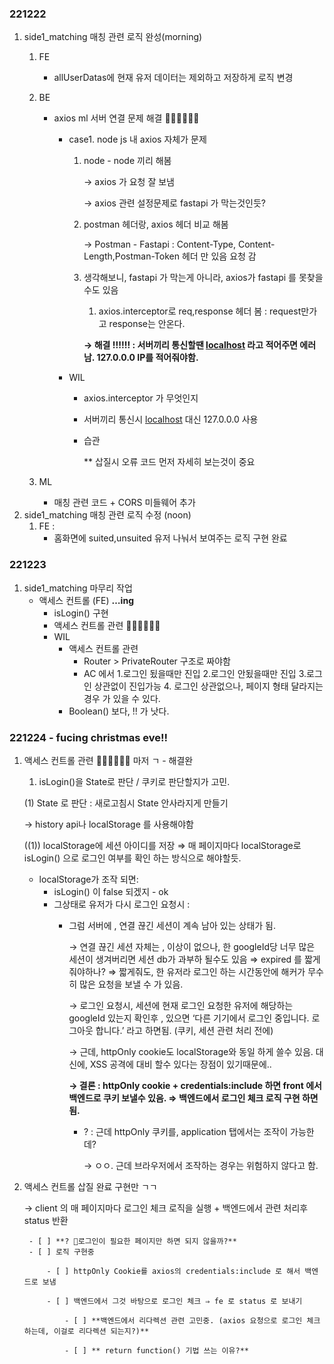 ### 221222
1. side1_matching 매칭 관련 로직 완성(morning)
    1) FE
        - allUserDatas에 현재 유저 데이터는 제외하고 저장하게 로직 변경
    2) BE
        - axios ml 서버 연결 문제 해결   🥄🥄🥄🥄🥄🥄
            - case1. node js 내 axios 자체가 문제
                1. node - node 끼리 해봄

                    → axios 가 요청 잘 보냄
                    
                    → axios 관련 설정문제로 fastapi 가 막는것인듯? 
                    
                2. postman 헤더랑, axios 헤더 비교 해봄
                    
                    → Postman - Fastapi : Content-Type, Content-Length,Postman-Token 헤더 만 있음 요청 감
                    
                3. 생각해보니, fastapi 가 막는게 아니라, axios가 fastapi 를 못찾을수도 있음
                    
                    1) axios.interceptor로 req,response 헤더 봄 : request만가고 response는 안온다.
                    
                    **→ 해결 !!!!!! : 서버끼리 통신할땐 [localhost](http://localhost) 라고 적어주면 에러남. 127.0.0.0 IP를 적어줘야함.**
                    
            - WIL
                - axios.interceptor 가 무엇인지
                - 서버끼리 통신시 [localhost](http://localhost) 대신 127.0.0.0 사용
                - 습관
                    
                    ** 삽질시 오류 코드 먼저 자세히 보는것이 중요
        
    3) ML
        - 매칭 관련 코드 + CORS 미들웨어 추가
2. side1_matching 매칭 관련 로직 수정 (noon)
    1) FE : 
        - 홈화면에 suited,unsuited 유저 나눠서 보여주는 로직 구현 완료

### 221223
1. side1_matching 마무리 작업
    - 액세스 컨트롤 (FE) **…ing**
        - isLogin() 구현
        - 액세스 컨트롤 관련 🥄🥄🥄🥄🥄🥄
        - WIL
            - 액세스 컨트롤 관련
                - Router > PrivateRouter 구조로 짜야함
                - AC 에서 1.로그인 됬을때만 진입 2.로그인 안됬을때만 진입 3.로그인 상관없이 진입가능 4. 로그인 상관없으나, 페이지 형태 달라지는 경우  가 있을 수 있다.
            - Boolean() 보다, !! 가 낫다.
### 221224 - fucing christmas eve!!
1. 액세스 컨트롤 관련 🥄🥄🥄🥄🥄🥄 마저 ㄱ - 해결완
    
    1) isLogin()을 State로 판단 / 쿠키로 판단할지가 고민.
    
    (1) State 로 판단 : 새로고침시 State 안사라지게 만들기
    
    → history api나 localStorage 를 사용해야함
    
    ((1)) localStorage에 세션 아이디를 저장 ⇒ 매 페이지마다 localStorage로 isLogin() 으로 로그인 여부를 확인 하는 방식으로 해야할듯.
    
    - localStorage가 조작 되면:
        - isLogin() 이 false 되겠지 - ok
        - 그상태로 유저가 다시 로그인 요청시 :
            - 그럼 서버에 , 연결 끊긴 세션이 계속 남아 있는 상태가 됨.
                
                → 연결 끊긴 세션 자체는 , 이상이 없으나, 한 googleId당 너무 많은 세션이 생겨버리면 세션 db가 과부하 될수도 있음 ⇒ expired 를 짧게 줘야하나? ⇒ 짧게줘도, 한 유저라 로그인 하는 시간동안에 해커가 무수히 많은 요청을 보낼 수 가 있음. 
                
                → 로그인 요청시, 세션에 현재 로그인 요청한 유저에 해당하는 googleId 있는지 확인후 , 있으면 ‘다른 기기에서 로그인 중입니다. 로그아웃 합니다.’ 라고 하면됨. (쿠키, 세션 관련 처리 전에)
                
                → 근데, httpOnly cookie도 localStorage와 동일 하게 쓸수 있음. 대신에, XSS 공격에 대비 할수 있다는 장점이 있기때문에..
                
                **→ 결론 : httpOnly cookie + credentials:include 하면 front 에서 백엔드로 쿠키 보낼수 있음. ⇒ 백엔드에서 로그인 체크 로직 구현 하면 됨.**
                
                - ? : 근데 httpOnly 쿠키를, application 탭에서는 조작이 가능한데?
                    
                    → ㅇㅇ. 근데 브라우저에서 조작하는 경우는 위험하지 않다고 함.
            
2. 액세스 컨트롤 삽질 완료 구현만 ㄱㄱ
    
    → client 의 매 페이지마다 로그인 체크 로직을 실행 + 백엔드에서 관련 처리후 status 반환
    
        - [ ] **? 로그인이 필요한 페이지만 하면 되지 않을까?**
        - [ ] 로직 구현중
    
            - [ ] httpOnly Cookie를 axios의 credentials:include 로 해서 백엔드로 보냄
    
            - [ ] 백엔드에서 그것 바탕으로 로그인 체크 ⇒ fe 로 status 로 보내기
    
                - [ ] **백엔드에서 리다렉션 관련 고민중. (axios 요청으로 로그인 체크 하는데, 이걸로 리다렉션 되는지?)**
    
                - [ ] ** return function() 기법 쓰는 이유?**